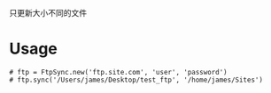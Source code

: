只更新大小不同的文件

Usage
===========

	# ftp = FtpSync.new('ftp.site.com', 'user', 'password')
	# ftp.sync('/Users/james/Desktop/test_ftp', '/home/james/Sites')
	

